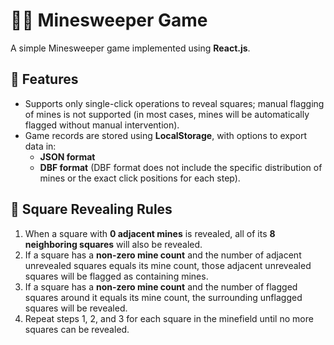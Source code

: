 # 🏴‍☠️ Minesweeper Game

A simple Minesweeper game implemented using **React.js**.

## 🌟 Features

- Supports only single-click operations to reveal squares; manual flagging of mines is not supported (in most cases, mines will be automatically flagged without manual intervention).
- Game records are stored using **LocalStorage**, with options to export data in:
  - **JSON format**
  - **DBF format** (DBF format does not include the specific distribution of mines or the exact click positions for each step).

## 📜 Square Revealing Rules

1. When a square with **0 adjacent mines** is revealed, all of its **8 neighboring squares** will also be revealed.
2. If a square has a **non-zero mine count** and the number of adjacent unrevealed squares equals its mine count, those adjacent unrevealed squares will be flagged as containing mines.
3. If a square has a **non-zero mine count** and the number of flagged squares around it equals its mine count, the surrounding unflagged squares will be revealed.
4. Repeat steps 1, 2, and 3 for each square in the minefield until no more squares can be revealed.
